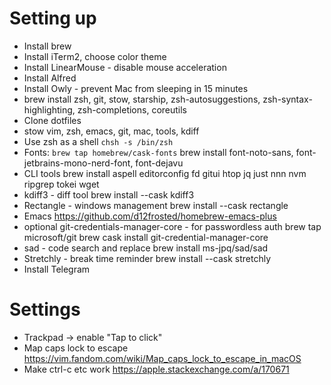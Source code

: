 # Setting up
* Install brew
* Install iTerm2, choose color theme
* Install LinearMouse - disable mouse acceleration
* Install Alfred
* Install Owly - prevent Mac from sleeping in 15 minutes
* brew install zsh, git, stow, starship, zsh-autosuggestions, zsh-syntax-highlighting, zsh-completions, coreutils
* Clone dotfiles
* stow vim, zsh, emacs, git, mac, tools, kdiff
* Use zsh as a shell `chsh -s /bin/zsh`
* Fonts: `brew tap homebrew/cask-fonts`
    brew install font-noto-sans, font-jetbrains-mono-nerd-font, font-dejavu
* CLI tools
    brew install aspell editorconfig fd gitui htop jq just nnn nvm ripgrep tokei wget
* kdiff3 - diff tool
    brew install --cask kdiff3
* Rectangle - windows management
    brew install --cask rectangle
* Emacs https://github.com/d12frosted/homebrew-emacs-plus
* optional git-credentials-manager-core - for passwordless auth
    brew tap microsoft/git
    brew cask install git-credential-manager-core
* sad - code search and replace
    brew install ms-jpq/sad/sad
* Stretchly - break time reminder
    brew install --cask stretchly
* Install Telegram

# Settings
* Trackpad -> enable "Tap to click"
* Map caps lock to escape https://vim.fandom.com/wiki/Map_caps_lock_to_escape_in_macOS
* Make ctrl-c etc work https://apple.stackexchange.com/a/170671
